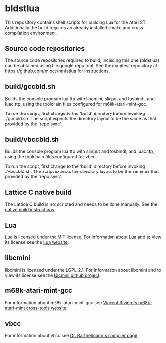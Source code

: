 # bldstlua

This repository contains shell scripts for building Lua for the Atari ST.
Additionally the build requires an already installed cmake and cross compilation
environment.

## Source code repositories

The source code repositories required to build, including this one (bldstlua)
can be obtained using the google repo tool. See the manifest repository at
https://github.com/mlpce/mnfstlua for instructions.

## build/gccbld.sh

Builds the console program lua.ttp with libcmini, slinput and tosbindl, and luac.ttp, using
the toolchain files configured for m68k-atari-mint-gcc.

To run the script, first change to the 'build' directory before invoking ./gccbld.sh. The script
expects the directory layout to be the same as that provided by the 'repo sync'.

## build/vbccbld.sh

Builds the console program lua.ttp with slinput and tosbindl, and luac.ttp, using the toolchain files configured for vbcc.

To run the script, first change to the 'build'
directory before invoking ./vbccbld.sh. The script expects the directory layout
to be the same as that provided by the 'repo sync'.

## Lattice C native build

The Lattice C build is not scripted and needs to be done manually. See the [native build instructions](NATIVE.md).

## Lua

Lua is licensed under the MIT license. For information about Lua and to view its license see the [Lua website](https://www.lua.org/).

## libcmini

libcmini is licensed under the LGPL-2.1. For information about libcmini and to view its license see the [libcmini github project](https://github.com/freemint/libcmini).

## m68k-atari-mint-gcc

For information about m68k-atari-mint-gcc see
[Vincent Rivière's m68k-atari-mint cross-tools website](http://vincent.riviere.free.fr/soft/m68k-atari-mint/).

## vbcc

For information about vbcc see [Dr. Barthelmann´s compiler page](http://www.compilers.de/vbcc.html)
